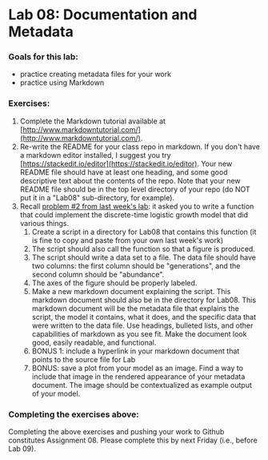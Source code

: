 # Lab 08: Documentation and Metadata

### Goals for this lab:
* practice creating metadata files for your work
* practice using Markdown

### Exercises:
1. Complete the Markdown tutorial available at [http://www.markdowntutorial.com/](http://www.markdowntutorial.com/).  
2. Re-write the README for your class repo in markdown.  If you don't have a markdown editor installed, I suggest you try [https://stackedit.io/editor](https://stackedit.io/editor).  Your new README file should have at least one heading, and some good descriptive text about the contents of the repo.  Note that your new README file should be in the top level directory of your repo (do NOT put it in a "Lab08" sub-directory, for example).   
3. Recall [problem #2 from last week's lab](https://github.com/flaxmans/CompBio_on_git/blob/master/Labs/Lab07/Lab07_UserDefinedFunctions.md#problem-2): it asked you to write a function that could implement the discrete-time logistic growth model that did various things.
	1. Create a script in a directory for Lab08 that contains this function (it is fine to copy and paste from your own last week's work)
	2. The script should also call the function so that a figure is produced.
	3. The script should write a data set to a file.  The data file should have two columns: the first column should be "generations", and the second column should be "abundance".
	4. The axes of the figure should be properly labeled.
	5. Make a new markdown document explaining the script.  This markdown document should also be in the directory for Lab08.  This markdown document will be the metadata file that explains the script, the model it contains, what it does, and the specific data that were written to the data file.  Use headings, bulleted lists, and other capabilities of markdown as you see fit.  Make the document look good, easily readable, and functional.
	6. BONUS 1: include a hyperlink in your markdown document that points to the source file for Lab
	6. BONUS: save a plot from your model as an image.  Find a way to include that image in the rendered appearance of your metadata document.  The image should be contextualized as example output of your model.


### Completing the exercises above:
Completing the above exercises and pushing your work to Github constitutes Assignment 08.  Please complete this by next Friday (i.e., before Lab 09).

